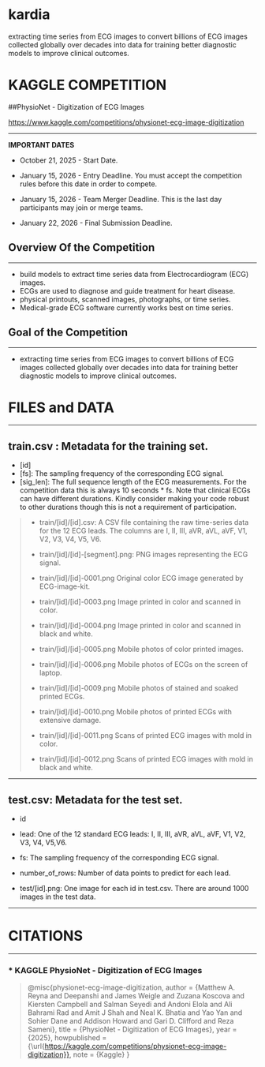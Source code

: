 # kardia
extracting time series from ECG images to convert billions of ECG images collected globally over decades into data for training better diagnostic models to improve clinical outcomes.


# **KAGGLE COMPETITION**
##PhysioNet - Digitization of ECG Images

https://www.kaggle.com/competitions/physionet-ecg-image-digitization

---

**IMPORTANT DATES**

  *  October 21, 2025 - Start Date.

  * January 15, 2026 - Entry Deadline. You must accept the competition rules before this date in order to compete.

  *  January 15, 2026 - Team Merger Deadline. This is the last day participants may join or merge teams.

  *  January 22, 2026 - Final Submission Deadline.



## **Overview Of the Competition**
---

* build models to extract time series data from Electrocardiogram (ECG) images. 
* ECGs are used to diagnose and guide treatment for heart disease.
* physical printouts, scanned images, photographs, or time series. 
* Medical-grade ECG software currently works best on time series.

## **Goal of the Competition**
---

* extracting time series from ECG images to convert billions of ECG images collected globally over decades into data for training better diagnostic models to improve clinical outcomes.

# **FILES and DATA**
---
 
## **train.csv : Metadata for the training set.**

  *  [id]
  *  [fs]: The sampling frequency of the corresponding ECG signal.
  * [sig_len]: The full sequence length of the ECG measurements. For the competition data this is always 10 seconds * fs. Note that clinical ECGs can have different durations. Kindly consider making your code robust to other durations though this is not a requirement of participation.

 > * train/[id]/[id].csv: A CSV file containing the raw time-series data for the 12 ECG leads. The columns are I, II, III, aVR, aVL, aVF, V1, V2, V3, V4, V5, V6.
>
 > * train/[id]/[id]-[segment].png: PNG images representing the ECG signal.
>
 > * train/[id]/[id]-0001.png Original color ECG image generated by ECG-image-kit.
>
 > * train/[id]/[id]-0003.png Image printed in color and scanned in color.
>
 > * train/[id]/[id]-0004.png Image printed in color and scanned in black and white.
>
 > * train/[id]/[id]-0005.png Mobile photos of color printed images.
>
 > * train/[id]/[id]-0006.png Mobile photos of ECGs on the screen of laptop.
>
 > * train/[id]/[id]-0009.png Mobile photos of stained and soaked printed ECGs.
>
 > * train/[id]/[id]-0010.png Mobile photos of printed ECGs with extensive damage.
>
 > * train/[id]/[id]-0011.png Scans of printed ECG images with mold in color.
>
 > * train/[id]/[id]-0012.png Scans of printed ECG images with mold in black and white.
  ---

## **test.csv: Metadata for the test set.**


  *  id

  *  lead: One of the 12 standard ECG leads: I, II, III, aVR, aVL, aVF, V1, V2, V3, V4, V5,V6.

  * fs: The sampling frequency of the corresponding ECG signal.

  * number_of_rows: Number of data points to predict for each lead.

  * test/[id].png: One image for each id in test.csv. There are around 1000 images in the test data.
  ----




# **CITATIONS**
---

### * **KAGGLE PhysioNet - Digitization of ECG Images**
>  @misc{physionet-ecg-image-digitization,
    author = {Matthew A. Reyna and Deepanshi and James Weigle and Zuzana Koscova and Kiersten Campbell and Salman Seyedi and Andoni Elola and Ali Bahrami Rad and Amit J Shah and Neal K. Bhatia and Yao Yan and Sohier Dane and Addison Howard and Gari D. Clifford and Reza Sameni},
    title = {PhysioNet - Digitization of ECG Images},
    year = {2025},
    howpublished = {\url{https://kaggle.com/competitions/physionet-ecg-image-digitization}},
    note = {Kaggle}
}

